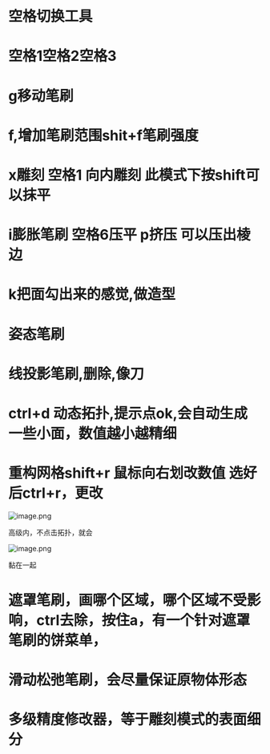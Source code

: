 # 空格切换工具

# 空格1空格2空格3

# g移动笔刷

# f,增加笔刷范围shit+f笔刷强度

# x雕刻 空格1 向内雕刻 此模式下按shift可以抹平

# i膨胀笔刷 空格6压平 p挤压 可以压出棱边

# k把面勾出来的感觉,做造型

# 姿态笔刷

# 线投影笔刷,删除,像刀

# ctrl+d 动态拓扑,提示点ok,会自动生成一些小面，数值越小越精细


# 重构网格shift+r 鼠标向右划改数值 选好后ctrl+r，更改

![image.png](https://cdn.jsdelivr.net/gh/ymingZ/note-gen-image-sync@main/2025-08/48c82ddc-9ecd-4688-b58e-3d03e78a8636.png)

高级内，不点击拓扑，就会

![image.png](https://cdn.jsdelivr.net/gh/ymingZ/note-gen-image-sync@main/2025-08/edbc8cb2-b955-4497-8c41-3f94d60454a3.png)

黏在一起

# 遮罩笔刷，画哪个区域，哪个区域不受影响，ctrl去除，按住a，有一个针对遮罩笔刷的饼菜单，

# 滑动松弛笔刷，会尽量保证原物体形态

# 多级精度修改器，等于雕刻模式的表面细分
